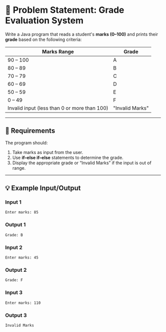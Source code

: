 # 🧮 Problem Statement: Grade Evaluation System

Write a Java program that reads a student's **marks (0–100)** and prints their **grade** based on the following criteria:

| Marks Range | Grade |
|--------------|--------|
| 90 – 100     | A     |
| 80 – 89      | B     |
| 70 – 79      | C     |
| 60 – 69      | D     |
| 50 – 59      | E     |
| 0 – 49       | F     |
| Invalid input (less than 0 or more than 100) | "Invalid Marks" |

---

## 🎯 Requirements

The program should:

1. Take marks as input from the user.  
2. Use **if–else if–else** statements to determine the grade.  
3. Display the appropriate grade or “Invalid Marks” if the input is out of range.

---

## 💡 Example Input/Output

### Input 1
```
Enter marks: 85
```
### Output 1
```
Grade: B
```

### Input 2
```
Enter marks: 45
```
### Output 2
```
Grade: F
```

### Input 3
```
Enter marks: 110
```
### Output 3
```
Invalid Marks
```
